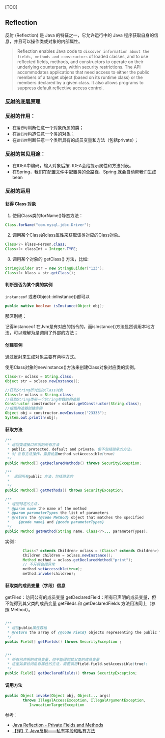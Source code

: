 [TOC]


## Reflection


反射 (Reflection) 是 Java 的特征之一，它允许运行中的 Java 程序获取自身的信息，并且可以操作类或对象的内部属性。

> Reflection enables Java code to `discover information about the fields, methods and constructors` of loaded classes, and to use reflected fields, methods, and constructors to operate on their underlying counterparts, within security restrictions.
The API accommodates applications that need access to either the public members of a target object (based on its runtime class) or the members declared by a given class. It also allows programs to suppress default reflective access control.



### 反射的底层原理











### 反射的作用：

+ 在`运行时`判断任意一个对象所属的类；
+ 在`运行时`构造任意一个类的对象；
+ 在`运行时`判断任意一个类所具有的成员变量和方法（包括private）；


### 反射的常见用途：

+ 在IDEA中编码，输入对象后按. IDEA会给提示属性和方法列表。
+ 在Spring，我们在配置文件中配置类的全路径，Spring 就会自动帮我们生成bean

### 反射的运用


#### 获得 Class 对象

1. 使用Class类的forName()静态方法：
```java
Class.forName("com.mysql.jdbc.Driver");
```

2. 调用某个Class的class属性来获取该类对应的Class对象。

```java
Class<?> klass=Person.class;
Class<?> classInt = Integer.TYPE;
```
3. 调用某个对象的 getClass() 方法，比如:
```java
StringBuilder str = new StringBuilder("123");
Class<?> klass = str.getClass();
```


#### 判断是否为某个类的实例

`instanceof` 或者Object::inInstance()都可以


```java
public native boolean isInstance(Object obj);
```
那区别呢：

记得instanceof 在Jvm是有对应的指令的，而isInstance()方法显然调用本地方法，可以理解为是调用了外部的方法；


#### 创建实例

通过反射来生成对象主要有两种方式。

使用Class对象的newInstance()方法来创建Class对象对应类的实例。

```java
Class<?> oclass = String.class;
Object str = oclass.newInstance();
```
```java
//获取String所对应的Class对象
Class<?> oclass = String.class;
//获取String类带一个String参数的构造器
Constructor constructor = oclass.getConstructor(String.class);
//根据构造器创建实例
Object obj = constructor.newInstance("23333");
System.out.println(obj);
```


#### 获取方法




```java
/**
 * 返回类或接口声明的所有方法
 * public、protected、default and private，但不包括继承的方法。
 * 对 私有方法操作，需要设置method.setAccessible(true)
 */
public Method[] getDeclaredMethods() throws SecurityException;

/**
 *  返回所有public 方法，包括继承的
 *  
 */
public Method[] getMethods() throws SecurityException;

/**
 * 返回特定的方法，
 * @param name the name of the method
 * @param parameterTypes the list of parameters
 * @return the {@code Method} object that matches the specified
 *    {@code name} and {@code parameterTypes}
 */
public Method getMethod(String name, Class<?>... parameterTypes);

```


实例：
```java
        Class<? extends Children> oclass = (Class<? extends Children>) Class.forName("Children");
        Children children = oclass.newInstance();
        Method method = oclass.getDeclaredMethod("print");
        // 不开将会抛异常
        method.setAccessible(true);
        method.invoke(children);
```



#### 获取类的成员变量（字段）信息


getFiled：访问公有的成员变量
getDeclaredField：所有已声明的成员变量，但不能得到其父类的成员变量
getFileds 和 getDeclaredFields 方法用法同上（参照 Method）。



```java

/**
 * 返回public属性数组
 * @return the array of {@code Field} objects representing the public fields
 */
public Field[] getFields() throws SecurityException ;


/**
 * 所有已声明的成员变量，但不能得到其父类的成员变量
 * 这里如果访问私有属性的方法，需要调用field.field.setAccessible(true);
 */
public Field[] getDeclaredFields() throws SecurityException;

```


#### 调用方法

```java
public Object invoke(Object obj, Object... args)
        throws IllegalAccessException, IllegalArgumentException,
           InvocationTargetException
```


参考：
+ [Java Reflection - Private Fields and Methods](http://tutorials.jenkov.com/java-reflection/private-fields-and-methods.html)
+ [【译】7. Java反射——私有字段和私有方法](https://www.cnblogs.com/penghongwei/p/3300084.html)